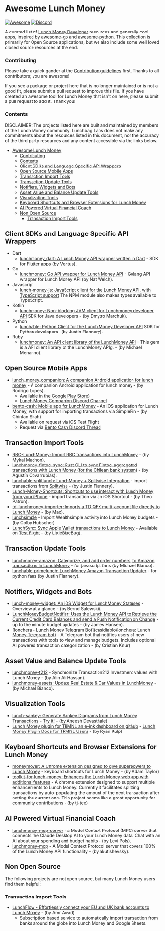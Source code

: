 # Awesome Lunch Money 
[![Awesome](https://cdn.rawgit.com/sindresorhus/awesome/d7305f38d29fed78fa85652e3a63e154dd8e8829/media/badge.svg)](https://github.com/sindresorhus/awesome)
[![Discord](https://img.shields.io/discord/842337014556262411?label=Discord&logo=discord&logoColor=ffffff&color=7389D8&labelColor=6A7EC2)](https://lunchmoney.app/discord)


A curated list of [Lunch Money Developer](https://lunchmoney.dev) resources and generally cool apps, inspired by [awesome-go](https://github.com/avelino/awesome-go) and [awesome-python](https://github.com/vinta/awesome-python).   This collection is primarily for Open Source applications, but we also include some well loved closed source resources at the end.

### Contributing

Please take a quick gander at the [Contribution guidelines](./contributing.md) first. Thanks to all contributors; you are awesome!

If you see a package or project here that is no longer maintained or is not a good fit, please submit a pull request to improve this file. If you have created an awesome tool for Lunch Money that isn't on here, please submit a pull request to add it.  Thank you!


### Contents

DISCLAIMER: The projects listed here are built and maintained by members of the Lunch Money community.  Lunchbag Labs does not make any commitments about the resources listed in this document, nor the accuracy of the third party resources and any content accessible via the links below.

- [Awesome Lunch Money](#awesome-lunch-money)
    - [Contributing](#contributing)
    - [Contents](#contents)
  - [Client SDKs and Language Specific API Wrappers](#client-sdks-and-language-specific-api-wrappers)
  - [Open Source Mobile Apps](#open-source-mobile-apps)
  - [Transaction Import Tools](#transaction-import-tools)
  - [Transaction Update Tools](#transaction-update-tools)
  - [Notifiers, Widgets and Bots](#notifiers-widgets-and-bots)
  - [Asset Value and Balance Update Tools](#asset-value-and-balance-update-tools)
  - [Visualization Tools](#visualization-tools)
  - [Keyboard Shortcuts and Browser Extensions for Lunch Money](#keyboard-shortcuts-and-browser-extensions-for-lunch-money)
  - [AI Powered Virtual Financial Coach](#ai-powered-virtual-financial-coach)
  - [Non Open Source](#non-open-source)
    - [Transaction Import Tools](#transaction-import-tools-1)

## Client SDKs and Language Specific API Wrappers

* Dart 
    * [lunchmoney\_dart: A Lunch Money API wrapper written in Dart](https://github.com/V3ntus/lunchmoney_dart) - SDK for Flutter apps (by Ventus).
* Go
    * [lunchmoney: Go API wrapper for Lunch Money API](https://github.com/icco/lunchmoney) - Golang API wrapper for Lunch Money API (by Nat Welch).
* Javascript
    * [lunch-money-js: JavaScript client for the Lunch Money API, with TypeScript support](https://github.com/lunch-money/lunch-money-js?tab=readme-ov-file) The NPM module also makes types available to TypeScript.
* Kotlin
    * [lunchmoney: Non-blocking JVM client for Lunchmoney developer API](https://github.com/smaugfm/lunchmoney) SDK for Java developers - (by Dmytro Marchuk).
* Python
    * [lunchable: Python Client for the Lunch Money Developer API](https://github.com/juftin/lunchable) SDK for Python developers- (by Justin Flannery).
* Ruby
    * [lunchmoney: An API client library of the LunchMoney API](https://github.com/mmenanno/lunchmoney) - This gem is a API client library of the LunchMoney APIg. - (by Michael Menanno).

## Open Source Mobile Apps

* [lunch\_money\_companion: A companion Android application for lunch money](https://github.com/Rodrigolmti/lunch_money_companion) - A companion Android application for lunch money - (by Rodrigo Lopes).   
  * Available in the [Google Play Store](https://play.google.com/store/apps/details?id=com.rodrigolmti.lunch.money.companion))
  * [Lunch Money Companion Discord Channel](https://discord.com/channels/842337014556262411/1257168913968529478)
* [bento-cash: Mobile app for LunchMoney](https://github.com/chintans1/bento-cash) - An iOS application for Lunch Money, with support for importing transactions via SimpleFin - (by Chintan Shah)
  * Available on request via iOS Test Flight
  * Request via [Bento Cash Discord Thread](https://discord.com/channels/842337014556262411/1248167168877662348)


## Transaction Import Tools

* [RBC-LunchMoney: Import RBC transactions into LunchMoney](https://github.com/MykalMachon/RBC-LunchMoney) - (by Mykal Machon).
* [lunchmoney-fintoc-sync: Rust CLI to sync Fintoc-aggregated transactions with Lunch Money (for the Chilean bank system)](https://github.com/agucova/lunchmoney-fintoc-sync) - (by Agustín Covarrubias).
* [lunchable-splitlunch: LunchMoney + Splitwise Integration](https://github.com/juftin/lunchable-splitlunch) - import transactions from [Splitwise](https://www.splitwise.com/) - (by Justin Flannery).
* [Lunch-Money-Shortcuts: Shortcuts to use interact with Lunch Money from your iPhone](https://github.com/patrontheo/Lunch-Money-Shortcuts) - import transaction via an iOS Shortcut - (by Theo Patron).
* [td-lunchmoney-importer: Imports a TD QFX multi-account file directly to Lunch Money](https://github.com/thehedgefrog/td-lunchmoney-importer) - (by Max).
* [lunchsimple](https://sr.ht/~colbyhub/lunchsimple/) - Import Wealthsimple activity into Lunch Money budgets - (by Colby Hubscher)
* [LunchSync: Sync Apple Wallet transactions to Lunch Money](https://github.com/milanave/LunchSync) - Available on [Test Flight](https://testflight.apple.com/join/mF8JEHqk) - (by LittleBlueBug).

## Transaction Update Tools
* [lunchmoney-amazon: Categorize, and add order numbers, to Amazon transactions in LunchMoney](https://github.com/iloveitaly/lunchmoney-amazon) - for javascript fans (by Michael Bianco).
* [lunchable-primelunch: LunchMoney Amazon Transaction Updater](https://github.com/juftin/lunchable-primelunch) - for python fans (by Justin Flannery).


## Notifiers, Widgets and Bots
* [lunch-money-widget: An iOS Widget for LunchMoney Statuses](https://github.com/berndsalewski/lunch-money-widget) - Overview at a glance - (by Bernd Salewski).
* [LunchMoneyBudgetNotifier: Uses the Lunch Money API to Retrieve the Current Credit Card Balances and send a Push Notification on Change](https://github.com/jameshansen/LunchMoneyBudgetNotifier) - up to the minute budget updates - (by James Hansen).
* [lonchera - Lunch Money Telegram Bot]([casidiablo/lonchera: Lunch Money Telegram bot](https://github.com/casidiablo/lonchera)) - A Telegram bot that notifies users of new transactions with tools to view and manage budgets.  Includes optional AI powered transaction categorization - (by Cristian Knur)

## Asset Value and Balance Update Tools
* [lunchmoney-t212](https://github.com/alinalihassan/lunchmoney-t212) - Synchronize Transaction212 Investment values with Lunch Money - (by Alin Ali Hassan).
* [lunchmoney-assets: Update Real Estate & Car Values in LunchMoney](https://github.com/iloveitaly/lunchmoney-assets) - (by Michael Bianco).

## Visualization Tools
* [lunch-sankey: Generate Sankey Diagrams from Lunch Money Transactions](https://github.com/aneeshd16/lunch-sankey) - [Try it!](https://lunch-sankey.vercel.app/) - (by Aneesh Devasthale)
* [Lunch Money plugin for TRMNL an e-ink dashboard on github](https://github.com/usetrmnl/plugins/tree/master) - [Lunch Money Plugin Docs for TRMNL Users](https://help.usetrmnl.com/en/articles/9613508-lunch-money) - (by Ryan Kulp)

## Keyboard Shortcuts and Browser Extensions for Lunch Money
* [moneymover: A Chrome extension designed to give superpowers to Lunch Money](https://github.com/adamtaylor13/moneymover) - keyboard shortcuts for Lunch Money - (by Adam Taylor)
* [toolkit-for-lunch-money: Enhances the Lunch Money web app with additional features](https://github.com/tj-tee/toolkit-for-lunch-money) - A chrome extension designed to support multiple enhancements to Lunch Money.  Currently it facilitates splitting transactions by auto-populating the amount of the next transaction after setting the current one. This project seems like a great opportunity for community contributions - (by tj-tee)
  
## AI Powered Virtual Financial Coach
* [lunchmoney-mcp-server](https://github.com/leafeye/lunchmoney-mcp-server) - a Model Context Protocol (MPC) server that connects the Claude Desktop AI to your Lunch Money data. Chat with an AI about your spending and budget habits - (by Levi Pols).
* [lunchmoney-mcp](https://github.com/akutishevsky/lunchmoney-mcp) - A Model Context Protocol server that covers 100% of the Lunch Money API functionality - (by akutishevsky).

## Non Open Source

The following projects are not open source, but many Lunch Money users find them helpful:

### Transaction Import Tools
* [LunchFlow - Effortlessly connect your EU and UK bank accounts to Lunch Money](https://www.lunchflow.app/) - (by Amr Awad)
  * Subscription based service to automatically import transaction from banks around the globe into Lunch Money and Google Sheets.


